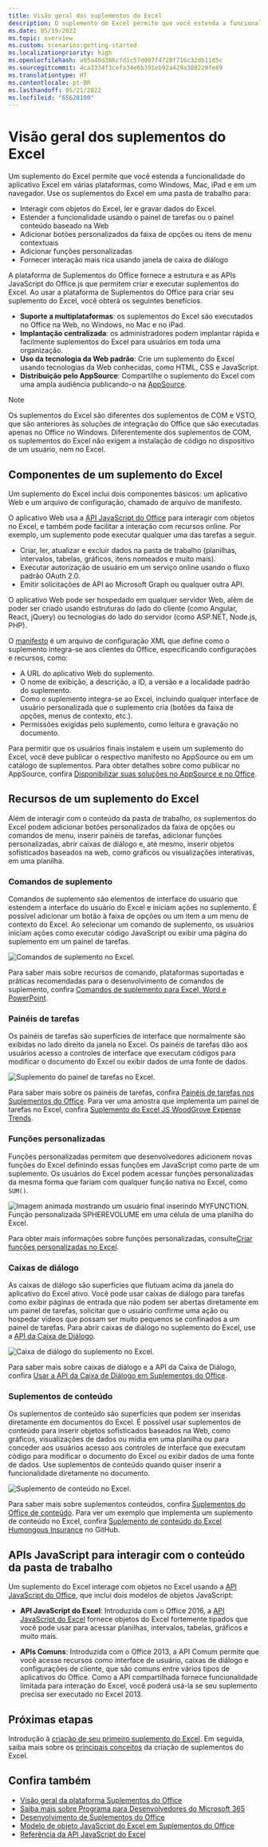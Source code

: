 ```yaml
---
title: Visão geral dos suplementos do Excel
description: O suplemento do Excel permite que você estenda a funcionalidade do aplicativo Excel em várias plataformas, como Windows, Mac, iPad e em um navegador.
ms.date: 05/19/2022
ms.topic: overview
ms.custom: scenarios:getting-started
ms.localizationpriority: high
ms.openlocfilehash: a95a49d386cfd1c57d007f4728f716c32db11d5c
ms.sourcegitcommit: 4ca3334f3cefa34e6b391eb92a429a308229fe89
ms.translationtype: HT
ms.contentlocale: pt-BR
ms.lasthandoff: 05/21/2022
ms.locfileid: "65628100"
---
```

# <a name="excel-add-ins-overview"></a>Visão geral dos suplementos do Excel

Um suplemento do Excel permite que você estenda a funcionalidade do aplicativo Excel em várias plataformas, como Windows, Mac, iPad e em um navegador. Use os suplementos do Excel em uma pasta de trabalho para:

- Interagir com objetos do Excel, ler e gravar dados do Excel.
- Estender a funcionalidade usando o painel de tarefas ou o painel conteúdo baseado na Web
- Adicionar botões personalizados da faixa de opções ou itens de menu contextuais
- Adicionar funções personalizadas
- Fornecer interação mais rica usando janela de caixa de diálogo

A plataforma de Suplementos do Office fornece a estrutura e as APIs JavaScript do Office.js que permitem criar e executar suplementos do Excel. Ao usar a plataforma de Suplementos do Office para criar seu suplemento do Excel, você obterá os seguintes benefícios.

- **Suporte a multiplataformas**: os suplementos do Excel são executados no Office na Web, no Windows, no Mac e no iPad.
- **Implantação centralizada**: os administradores podem implantar rápida e facilmente suplementos do Excel para usuários em toda uma organização.
- **Uso da tecnologia da Web padrão**: Crie um suplemento do Excel usando tecnologias da Web conhecidas, como HTML, CSS e JavaScript.
- **Distribuição pelo AppSource**: Compartilhe o suplemento do Excel com uma ampla audiência publicando-o na [AppSource](https://appsource.microsoft.com/marketplace/apps?product=office&page=1&src=office&corrid=53245fad-fcbe-41f8-9f97-b0840264f97c&omexanonuid=4a0102fb-b31a-4b9f-9bb0-39d4cc6b789d).

> [!NOTE]
> Os suplementos do Excel são diferentes dos suplementos de COM e VSTO, que são anteriores às soluções de integração do Office que são executadas apenas no Office no Windows. Diferentemente dos suplementos de COM, os suplementos do Excel não exigem a instalação de código no dispositivo de um usuário, nem no Excel.

## <a name="components-of-an-excel-add-in"></a>Componentes de um suplemento do Excel

Um suplemento do Excel inclui dois componentes básicos: um aplicativo Web e um arquivo de configuração, chamado de arquivo de manifesto.

O aplicativo Web usa a [API JavaScript do Office](../reference/javascript-api-for-office.md) para interagir com objetos no Excel, e também pode facilitar a interação com recursos online. Por exemplo, um suplemento pode executar qualquer uma das tarefas a seguir.

- Criar, ler, atualizar e excluir dados na pasta de trabalho (planilhas, intervalos, tabelas, gráficos, itens nomeados e muito mais).
- Executar autorização de usuário em um serviço online usando o fluxo padrão OAuth 2.0.
- Emitir solicitações de API ao Microsoft Graph ou qualquer outra API.

O aplicativo Web pode ser hospedado em qualquer servidor Web, além de poder ser criado usando estruturas do lado do cliente (como Angular, React, jQuery) ou tecnologias do lado do servidor (como ASP.NET, Node.js, PHP).

O [manifesto](../develop/add-in-manifests.md) é um arquivo de configuração XML que define como o suplemento integra-se aos clientes do Office, especificando configurações e recursos, como:

- A URL do aplicativo Web do suplemento.
- O nome de exibição, a descrição, a ID, a versão e a localidade padrão do suplemento.
- Como o suplemento integra-se ao Excel, incluindo qualquer interface de usuário personalizada que o suplemento cria (botões da faixa de opções, menus de contexto, etc.).
- Permissões exigidas pelo suplemento, como leitura e gravação no documento.

Para permitir que os usuários finais instalem e usem um suplemento do Excel, você deve publicar o respectivo manifesto no AppSource ou em um catálogo de suplementos. Para obter detalhes sobre como publicar no AppSource, confira [Disponibilizar suas soluções no AppSource e no Office](/office/dev/store/submit-to-appsource-via-partner-center).

## <a name="capabilities-of-an-excel-add-in"></a>Recursos de um suplemento do Excel

Além de interagir com o conteúdo da pasta de trabalho, os suplementos do Excel podem adicionar botões personalizados da faixa de opções ou comandos de menu, inserir painéis de tarefas, adicionar funções personalizadas, abrir caixas de diálogo e, até mesmo, inserir objetos sofisticados baseados na web, como gráficos ou visualizações interativas, em uma planilha.

### <a name="add-in-commands"></a>Comandos de suplemento

Comandos de suplemento são elementos de interface do usuário que estendem a interface do usuário do Excel e iniciam ações no suplemento. É possível adicionar um botão à faixa de opções ou um item a um menu de contexto do Excel. Ao selecionar um comando de suplemento, os usuários iniciam ações como executar código JavaScript ou exibir uma página do suplemento em um painel de tarefas. 

![Comandos de suplemento no Excel.](../images/excel-add-in-commands-script-lab.png)

Para saber mais sobre recursos de comando, plataformas suportadas e práticas recomendadas para o desenvolvimento de comandos de suplemento, confira [Comandos de suplemento para Excel, Word e PowerPoint](../design/add-in-commands.md).

### <a name="task-panes"></a>Painéis de tarefas

Os painéis de tarefas são superfícies de interface que normalmente são exibidas no lado direito da janela no Excel. Os painéis de tarefas dão aos usuários acesso a controles de interface que executam códigos para modificar o documento do Excel ou exibir dados de uma fonte de dados.

![Suplemento do painel de tarefas no Excel.](../images/excel-add-in-task-pane-insights.png)

Para saber mais sobre os painéis de tarefas, confira [Painéis de tarefas nos Suplementos do Office](../design/task-pane-add-ins.md). Para ver uma amostra que implementa um painel de tarefas no Excel, confira [Suplemento do Excel JS WoodGrove Expense Trends](https://github.com/OfficeDev/Excel-Add-in-WoodGrove-Expense-Trends).

### <a name="custom-functions"></a>Funções personalizadas

Funções personalizadas permitem que desenvolvedores adicionem novas funções do Excel definindo essas funções em JavaScript como parte de um suplemento. Os usuários do Excel podem acessar funções personalizadas da mesma forma que fariam com qualquer função nativa no Excel, como `SUM()`.

![Imagem animada mostrando um usuário final inserindo MYFUNCTION. Função personalizada SPHEREVOLUME em uma célula de uma planilha do Excel.](../images/SphereVolumeNew.gif)

Para obter mais informações sobre funções personalizadas, consulte[Criar funções personalizadas no Excel](custom-functions-overview.md).

### <a name="dialog-boxes"></a>Caixas de diálogo

As caixas de diálogo são superfícies que flutuam acima da janela do aplicativo do Excel ativo. Você pode usar caixas de diálogo para tarefas como exibir páginas de entrada que não podem ser abertas diretamente em um painel de tarefas, solicitar que o usuário confirme uma ação ou hospedar vídeos que possam ser muito pequenos se confinados a um painel de tarefas. Para abrir caixas de diálogo no suplemento do Excel, use a [API da Caixa de Diálogo](/javascript/api/office/office.ui).

![Caixa de diálogo do suplemento no Excel.](../images/excel-add-in-dialog-choose-number.png)

Para saber mais sobre caixas de diálogo e a API da Caixa de Diálogo, confira [Usar a API da Caixa de Diálogo em Suplementos do Office](../develop/dialog-api-in-office-add-ins.md).

### <a name="content-add-ins"></a>Suplementos de conteúdo

Os suplementos de conteúdo são superfícies que podem ser inseridas diretamente em documentos do Excel. É possível usar suplementos de conteúdo para inserir objetos sofisticados baseados na Web, como gráficos, visualizações de dados ou mídia em uma planilha ou para conceder aos usuários acesso aos controles de interface que executam código para modificar o documento do Excel ou exibir dados de uma fonte de dados. Use suplementos de conteúdo quando quiser inserir a funcionalidade diretamente no documento.

![Suplemento de conteúdo no Excel.](../images/excel-add-in-content-map.png)

Para saber mais sobre suplementos conteúdos, confira [Suplementos do Office de conteúdo](../design/content-add-ins.md). Para ver um exemplo que implementa um suplemento de conteúdo no Excel, confira [Suplemento de conteúdo do Excel Humongous Insurance](https://github.com/OfficeDev/Excel-Content-Add-in-Humongous-Insurance) no GitHub.

## <a name="javascript-apis-to-interact-with-workbook-content"></a>APIs JavaScript para interagir com o conteúdo da pasta de trabalho

Um suplemento do Excel interage com objetos no Excel usando a [API JavaScript do Office](../reference/javascript-api-for-office.md), que inclui dois modelos de objetos JavaScript:

- **API JavaScript do Excel**: Introduzida com o Office 2016, a [API JavaScript do Excel](../reference/overview/excel-add-ins-reference-overview.md) fornece objetos do Excel fortemente tipados que você pode usar para acessar planilhas, intervalos, tabelas, gráficos e muito mais.

- **APIs Comuns**: Introduzida com o Office 2013, a API Comum permite que você acesse recursos como interface de usuário, caixas de diálogo e configurações de cliente, que são comuns entre vários tipos de aplicativos do Office. Como a API compartilhada fornece funcionalidade limitada para interação do Excel, você poderá usá-la se seu suplemento precisa ser executado no Excel 2013.

## <a name="next-steps"></a>Próximas etapas

Introdução à [criação de seu primeiro suplemento do Excel](../quickstarts/excel-quickstart-jquery.md). Em seguida, saiba mais sobre os [principais conceitos](excel-add-ins-core-concepts.md) da criação de suplementos do Excel.

## <a name="see-also"></a>Confira também

- [Visão geral da plataforma Suplementos do Office](../overview/office-add-ins.md)
- [Saiba mais sobre Programa para Desenvolvedores do Microsoft 365](https://developer.microsoft.com/microsoft-365/dev-program)
- [Desenvolvimento de Suplementos do Office ](../develop/develop-overview.md)
- [Modelo de objeto JavaScript do Excel em Suplementos do Office](excel-add-ins-core-concepts.md)
- [Referência da API JavaScript do Excel](../reference/overview/excel-add-ins-reference-overview.md)
